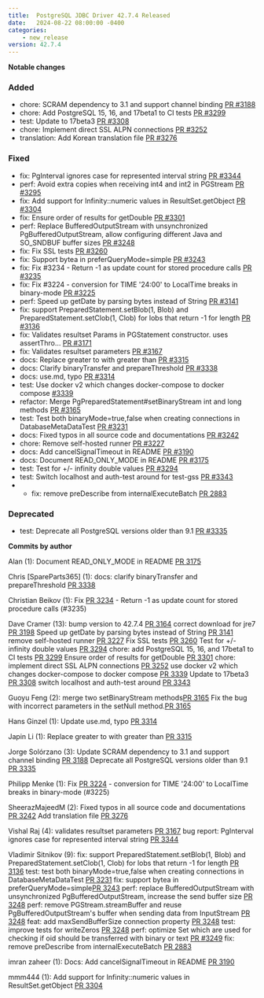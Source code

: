 ```yaml
---
title:  PostgreSQL JDBC Driver 42.7.4 Released
date:   2024-08-22 08:00:00 -0400
categories:
    - new_release
version: 42.7.4
---
```

**Notable changes**


### Added
* chore: SCRAM dependency to 3.1 and support channel binding [PR #3188](https://github.com/pgjdbc/pgjdbc/pull/3188)
* chore: Add PostgreSQL 15, 16, and 17beta1 to CI tests [PR #3299](https://github.com/pgjdbc/pgjdbc/pull/3299)
* test: Update to 17beta3 [PR #3308](https://github.com/pgjdbc/pgjdbc/pull/3308)
* chore: Implement direct SSL ALPN connections [PR #3252](https://github.com/pgjdbc/pgjdbc/pull/3252)
* translation: Add Korean translation file [PR #3276](https://github.com/pgjdbc/pgjdbc/pull/3276)

### Fixed
* fix: PgInterval ignores case for represented interval string [PR #3344](https://github.com/pgjdbc/pgjdbc/pull/3344)
* perf: Avoid extra copies when receiving int4 and int2 in PGStream [PR #3295](https://github.com/pgjdbc/pgjdbc/pull/3295)
* fix: Add support for Infinity::numeric values in ResultSet.getObject [PR #3304](https://github.com/pgjdbc/pgjdbc/pull/3304)
* fix: Ensure order of results for getDouble [PR #3301](https://github.com/pgjdbc/pgjdbc/pull/3301)
* perf: Replace BufferedOutputStream with unsynchronized PgBufferedOutputStream, allow configuring different Java and SO_SNDBUF buffer sizes [PR #3248](https://github.com/pgjdbc/pgjdbc/pull/3248)
* fix: Fix SSL tests [PR #3260](https://github.com/pgjdbc/pgjdbc/pull/3260)
* fix: Support bytea in preferQueryMode=simple [PR #3243](https://github.com/pgjdbc/pgjdbc/pull/3243)
* fix:  Fix #3234 - Return -1 as update count for stored procedure calls [PR #3235](https://github.com/pgjdbc/pgjdbc/pull/3235)
* fix:  Fix #3224 - conversion for TIME '24:00' to LocalTime breaks in binary-mode [PR #3225](https://github.com/pgjdbc/pgjdbc/pull/3225)
* perf:  Speed up getDate by parsing bytes instead of String [PR #3141](https://github.com/pgjdbc/pgjdbc/pull/3141)
* fix: support PreparedStatement.setBlob(1, Blob) and PreparedStatement.setClob(1, Clob) for lobs that return -1 for length [PR #3136](https://github.com/pgjdbc/pgjdbc/pull/3136)
* fix: Validates resultset Params in PGStatement constructor. uses assertThro… [PR #3171](https://github.com/pgjdbc/pgjdbc/pull/3171)
* fix: Validates resultset parameters [PR #3167](https://github.com/pgjdbc/pgjdbc/pull/3167)
* docs: Replace greater to with greater than [PR #3315](https://github.com/pgjdbc/pgjdbc/pull/3315)
* docs: Clarify binaryTransfer and prepareThreshold [PR #3338](https://github.com/pgjdbc/pgjdbc/pull/3338)
* docs: use.md, typo [PR #3314](https://github.com/pgjdbc/pgjdbc/pull/3314)
* test: Use docker v2 which changes docker-compose to docker compose  [#3339](https://github.com/pgjdbc/pgjdbc/pull/3339)
* refactor: Merge PgPreparedStatement#setBinaryStream int and long methods [PR #3165](https://github.com/pgjdbc/pgjdbc/pull/3165)
* test: Test both binaryMode=true,false when creating connections in DatabaseMetaDataTest [PR #3231](https://github.com/pgjdbc/pgjdbc/pull/3231)
* docs: Fixed typos in all source code and documentations [PR #3242](https://github.com/pgjdbc/pgjdbc/pull/3242)
* chore: Remove self-hosted runner [PR #3227](https://github.com/pgjdbc/pgjdbc/pull/3227)
* docs: Add cancelSignalTimeout in README [PR #3190](https://github.com/pgjdbc/pgjdbc/pull/3190)
* docs: Document READ_ONLY_MODE in README [PR #3175](https://github.com/pgjdbc/pgjdbc/pull/3175)
* test: Test for +/- infinity double values [PR #3294](https://github.com/pgjdbc/pgjdbc/pull/3294)
* test: Switch localhost and auth-test around for test-gss [PR #3343](https://github.com/pgjdbc/pgjdbc/pull/3343)
* * fix: remove preDescribe from internalExecuteBatch [PR 2883](https://github.com/pgjdbc/pgjdbc/pull/2883)


### Deprecated
* test: Deprecate all PostgreSQL versions older than 9.1 [PR #3335](https://github.com/pgjdbc/pgjdbc/pull/3335)

**Commits by author**

Alan (1):
Document READ_ONLY_MODE in README [PR 3175](https://github.com/pgjdbc/pgjdbc/pull/3175)

Chris [SpareParts365] (1):
docs: clarify binaryTransfer and prepareThreshold [PR 3338](https://github.com/pgjdbc/pgjdbc/pull/3338)

Christian Beikov (1):
Fix [PR 3234](https://github.com/pgjdbc/pgjdbc/pull/3234) - Return -1 as update count for stored procedure calls (#3235)

Dave Cramer (13):
bump version to 42.7.4 [PR 3164](https://github.com/pgjdbc/pgjdbc/pull/3164)
correct download for jre7 [PR 3198](https://github.com/pgjdbc/pgjdbc/pull/3198)
Speed up getDate by parsing bytes instead of String [PR 3141](https://github.com/pgjdbc/pgjdbc/pull/3141)
remove self-hosted runner [PR 3227](https://github.com/pgjdbc/pgjdbc/pull/3227)
Fix SSL tests [PR 3260](https://github.com/pgjdbc/pgjdbc/pull/3260)
Test for +/- infinity double values [PR 3294](https://github.com/pgjdbc/pgjdbc/pull/3294)
chore: add PostgreSQL 15, 16, and 17beta1 to CI tests [PR 3299](https://github.com/pgjdbc/pgjdbc/pull/3299)
Ensure order of results for getDouble [PR 3301](https://github.com/pgjdbc/pgjdbc/pull/3301)
chore: implement direct SSL ALPN connections [PR 3252](https://github.com/pgjdbc/pgjdbc/pull/3252)
use docker v2 which changes docker-compose to docker compose  [PR 3339](https://github.com/pgjdbc/pgjdbc/pull/3339)
Update to 17beta3 [PR 3308](https://github.com/pgjdbc/pgjdbc/pull/3308)
switch localhost and auth-test around [PR 3343](https://github.com/pgjdbc/pgjdbc/pull/3343)

Guoyu Feng (2):
merge two setBinaryStream methods[PR 3165](https://github.com/pgjdbc/pgjdbc/pull/3165)
Fix the bug with incorrect parameters in the setNull method.[PR 3165](https://github.com/pgjdbc/pgjdbc/pull/3165)

Hans Ginzel (1):
Update use.md, typo [PR 3314](https://github.com/pgjdbc/pgjdbc/pull/3314)

Japin Li (1):
Replace greater to with greater than [PR 3315](https://github.com/pgjdbc/pgjdbc/pull/3315)

Jorge Solórzano (3):
Update SCRAM dependency to 3.1 and support channel binding [PR 3188](https://github.com/pgjdbc/pgjdbc/pull/3188)
Deprecate all PostgreSQL versions older than 9.1 [PR 3335](https://github.com/pgjdbc/pgjdbc/pull/3335)

Philipp Menke (1):
Fix [PR 3224](https://github.com/pgjdbc/pgjdbc/pull/3224) - conversion for TIME '24:00' to LocalTime breaks in binary-mode  (#3225)

SheerazMajeedM (2):
Fixed typos in all source code and documentations [PR 3242](https://github.com/pgjdbc/pgjdbc/pull/3242)
Add translation file [PR 3276](https://github.com/pgjdbc/pgjdbc/pull/3276)

Vishal Raj (4):
validates resultset parameters [PR 3167](https://github.com/pgjdbc/pgjdbc/pull/3167)
bug report: PgInterval ignores case for represented interval string [PR 3344](https://github.com/pgjdbc/pgjdbc/pull/3344)

Vladimir Sitnikov (9):
fix: support PreparedStatement.setBlob(1, Blob) and PreparedStatement.setClob(1, Clob) for lobs that return -1 for length [PR 3136](https://github.com/pgjdbc/pgjdbc/pull/3136)
test: test both binaryMode=true,false when creating connections in DatabaseMetaDataTest [PR 3231](https://github.com/pgjdbc/pgjdbc/pull/3231)
fix: support bytea in preferQueryMode=simple[PR 3243](https://github.com/pgjdbc/pgjdbc/pull/3243)
perf: replace BufferedOutputStream with unsynchronized PgBufferedOutputStream, increase the send buffer size [PR 3248](https://github.com/pgjdbc/pgjdbc/pull/3248)
perf: remove PGStream.streamBuffer and reuse PgBufferedOutputStream's buffer when sending data from InputStream [PR 3248](https://github.com/pgjdbc/pgjdbc/pull/3248)
feat: add maxSendBufferSize connection property [PR 3248](https://github.com/pgjdbc/pgjdbc/pull/3248)
test: improve tests for writeZeros [PR 3248](https://github.com/pgjdbc/pgjdbc/pull/3248)
perf: optimize Set<Integer> which are used for checking if oid should be transferred with binary or text [PR #3249](https://github.com/pgjdbc/pgjdbc/pull/3249)
fix: remove preDescribe from internalExecuteBatch [PR 2883](https://github.com/pgjdbc/pgjdbc/pull/2883)

imran zaheer (1):
Docs: Add cancelSignalTimeout in README [PR 3190](https://github.com/pgjdbc/pgjdbc/pull/3190)

mmm444 (1):
Add support for Infinity::numeric values in ResultSet.getObject [PR 3304](https://github.com/pgjdbc/pgjdbc/pull/3304)
